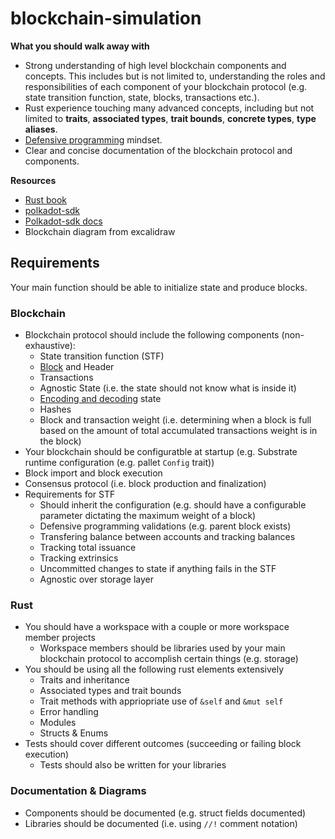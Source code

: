 # blockchain-simulation

**What you should walk away with**

- Strong understanding of high level blockchain components and concepts. This includes but is not limited to, understanding the roles and responsibilities of each component of your blockchain protocol (e.g. state transition function, state, blocks, transactions etc.).
- Rust experience touching many advanced concepts, including but not limited to **traits**, **associated types**, **trait bounds**, **concrete types**, **type aliases**.
- [Defensive programming](https://en.wikipedia.org/wiki/Defensive_programming#:~:text=Defensive%20programming%20is%20an%20approach,approved%20in%20a%20code%20audit.) mindset.
- Clear and concise documentation of the blockchain protocol and components.

**Resources**

- [Rust book](https://doc.rust-lang.org/book/)
- [polkadot-sdk](https://github.com/paritytech/polkadot-sdk/tree/master)
- [Polkadot-sdk docs](https://paritytech.github.io/polkadot-sdk/master/polkadot_sdk_docs/index.html)
- Blockchain diagram from excalidraw

## Requirements

Your main function should be able to initialize state and produce blocks.

### Blockchain

- Blockchain protocol should include the following components (non-exhaustive):
  - State transition function (STF)
  - [Block](https://github.com/paritytech/polkadot-sdk/blob/master/substrate/frame/system/src/lib.rs#L925) and Header 
  - Transactions
  - Agnostic State (i.e. the state should not know what is inside it)
  - [Encoding and decoding](https://docs.rs/bincode/latest/bincode/) state
  - Hashes
  - Block and transaction weight (i.e. determining when a block is full based on the amount of total accumulated transactions weight is in the block)
- Your blockchain should be configuratble at startup (e.g. Substrate runtime configuration (e.g. pallet `Config` trait))
- Block import and block execution
- Consensus protocol (i.e. block production and finalization)
- Requirements for STF
  - Should inherit the configuration (e.g. should have a configurable parameter dictating the maximum weight of a block) 
  - Defensive programming validations (e.g. parent block exists)
  - Transfering balance between accounts and tracking balances
  - Tracking total issuance
  - Tracking extrinsics
  - Uncommitted changes to state if anything fails in the STF
  - Agnostic over storage layer

### Rust

- You should have a workspace with a couple or more workspace member projects
  - Workspace members should be libraries used by your main blockchain protocol to accomplish certain things (e.g. storage)
- You should be using all the following rust elements extensively
  - Traits and inheritance
  - Associated types and trait bounds
  - Trait methods with appriopriate use of `&self` and `&mut self`
  - Error handling
  - Modules
  - Structs & Enums
- Tests should cover different outcomes (succeeding or failing block execution)
  - Tests should also be written for your libraries

### Documentation & Diagrams

- Components should be documented (e.g. struct fields documented)
- Libraries should be documented (i.e. using `//!` comment notation)
